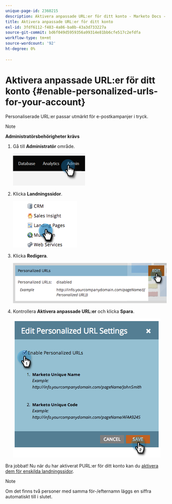 ```yaml
---
unique-page-id: 2360215
description: Aktivera anpassade URL:er för ditt konto - Marketo Docs - produktdokumentation
title: Aktivera anpassade URL:er för ditt konto
exl-id: 3fdf6112-f483-4a86-ba8b-43a3d733227a
source-git-commit: bd6f049d5959356a99314e81bb6cfe517c2efdfa
workflow-type: tm+mt
source-wordcount: '92'
ht-degree: 0%

---
```


# Aktivera anpassade URL:er för ditt konto {#enable-personalized-urls-for-your-account}

Personaliserade URL:er passar utmärkt för e-postkampanjer i tryck.

>[!NOTE]
>
>**Administratörsbehörigheter krävs**

1. Gå till **Administratör** område.

   ![](assets/enable-personalized-urls-for-your-account-1.png)

1. Klicka **Landningssidor**.

   ![](assets/enable-personalized-urls-for-your-account-2.png)

1. Klicka **Redigera**.

   ![](assets/enable-personalized-urls-for-your-account-3.png)

1. Kontrollera **Aktivera anpassade URL:er** och klicka **Spara**.

   ![](assets/enable-personalized-urls-for-your-account-4.png)

Bra jobbat! Nu när du har aktiverat PURL:er för ditt konto kan du [aktivera dem för enskilda landningssidor](/help/marketo/product-docs/demand-generation/landing-pages/personalizing-landing-pages/enable-personalized-urls-for-a-landing-page.md).

>[!NOTE]
>
>Om det finns två personer med samma för-/efternamn läggs en siffra automatiskt till i slutet.
